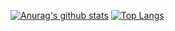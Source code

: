 [![Anurag's github stats](https://github-readme-stats.vercel.app/api?username=rickinbsb&count_private=true&show_icons=true&theme=material-palenight)](https://github.com/anuraghazra/github-readme-stats)
[![Top Langs](https://github-readme-stats.vercel.app/api/top-langs/?username=rickinbsb&theme=material-palenight&layout=compact)](https://github.com/anuraghazra/github-readme-stats)
